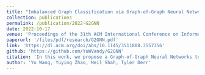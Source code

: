 ```yaml
---
title: "Imbalanced Graph Classification via Graph-of-Graph Neural Networks"
collection: publications
permalink: /publication/2022-G2GNN
date: 2022-10-17
venue: 'Proceedings of the 31th ACM International Conference on Information & Knowledge Management'
paperurl: '/files/pdf/research/G2GNN.pdf'
link: 'https://dl.acm.org/doi/abs/10.1145/3511808.3557356'
github: 'https://github.com/YuWVandy/G2GNN'
citation: 'In this work, we propose a Graph-of-Graph Neural Networks to imitate the mixup embedding fusion strategy in the topological space for deriving novel supervision and better perform imbalanced graph classification'
author: 'Yu Wang, Yuying Zhao, Neil Shah, Tyler Derr'
---
```

